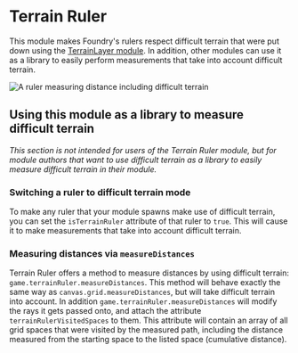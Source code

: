 # Terrain Ruler

This module makes Foundry's rulers respect difficult terrain that were put down using the [TerrainLayer module](https://foundryvtt.com/packages/TerrainLayer/). In addition, other modules can use it as a library to easily perform measurements that take into account difficult terrain.

![A ruler measuring distance including difficult terrain](https://raw.githubusercontent.com/manuelVo/foundryvtt-terrain-ruler/media/media/measurement_with_difficult_terrain.webp)

## Using this module as a library to measure difficult terrain
*This section is not intended for users of the Terrain Ruler module, but for module authors that want to use difficult terrain as a library to easily measure difficult terrain in their module.*

### Switching a ruler to difficult terrain mode
To make any ruler that your module spawns make use of difficult terrain, you can set the `isTerrainRuler` attribute of that ruler to `true`. This will cause it to make measurements that take into account difficult terrain.

### Measuring distances via `measureDistances`
Terrain Ruler offers a method to measure distances by using difficult terrain: `game.terrainRuler.measureDistances`. This method will behave exactly the same way as `canvas.grid.measureDistances`, but will take difficult terrain into account. In addition `game.terrainRuler.measureDistances` will modify the rays it gets passed onto, and attach the attribute `terrainRulerVisitedSpaces` to them. This attribute will contain an array of all grid spaces that were visited by the measured path, including the distance measured from the starting space to the listed space (cumulative distance).
